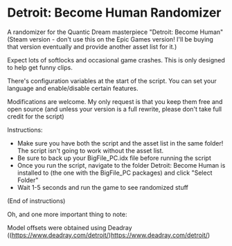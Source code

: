 # Detroit: Become Human Randomizer
A randomizer for the Quantic Dream masterpiece "Detroit: Become Human" (Steam version - don't use this on the Epic Games version! I'll be buying that version eventually and provide another asset list for it.)

Expect lots of softlocks and occasional game crashes. This is only designed to help get funny clips.

There's configuration variables at the start of the script. You can set your language and enable/disable certain features.

Modifications are welcome. My only request is that you keep them free and open source (and unless your version is a full rewrite, please don't take full credit for the script)

Instructions:
- Make sure you have both the script and the asset list in the same folder! The script isn't going to work without the asset list.
- Be sure to back up your BigFile_PC.idx file before running the script
- Once you run the script, navigate to the folder Detroit: Become Human is installed to (the one with the BigFile_PC packages) and click "Select Folder"
- Wait 1-5 seconds and run the game to see randomized stuff

(End of instructions)

Oh, and one more important thing to note:

Model offsets were obtained using Deadray ((https://www.deadray.com/detroit/)https://www.deadray.com/detroit/)
